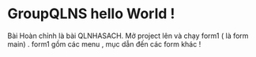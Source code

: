 # GroupQLNS hello World !
Bài Hoàn chỉnh là bài QLNHASACH. Mở project lên và chạy form1 ( là form main) . form1 gồm các menu , mục dẫn đến các form khác !
